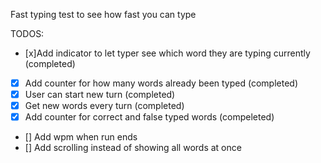 Fast typing test to see how fast you can type

TODOS:

- [x]Add indicator to let typer see which word they are typing currently (completed)
- [x] Add counter for how many words already been typed (completed)
- [x] User can start new turn (completed)
- [x] Get new words every turn (completed)
- [x] Add counter for correct and false typed words (compeleted)
- [] Add wpm when run ends
- [] Add scrolling instead of showing all words at once
